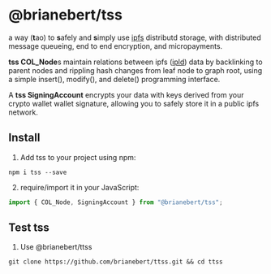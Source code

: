 # @brianebert/tss
a way (**t**ao) to **s**afely and **s**imply use [ipfs](https://github.com/ipfs/ipfs) distributd storage, with distributed message queueing, end to end encryption, and micropayments.

**tss COL_Node**s maintain relations between ipfs ([ipld](https://github.com/ipld/ipld)) data by backlinking to parent nodes and rippling hash changes from leaf node to graph root, using a simple insert(), modify(), and delete() programming interface.

A **tss SigningAccount** encrypts your data with keys derived from your crypto wallet wallet signature, allowing you to safely store it in a public ipfs network.

## Install

1. Add tss to your project using npm:

```shell
npm i tss --save
```

2. require/import it in your JavaScript:

```js
import { COL_Node, SigningAccount } from "@brianebert/tss";
```
## Test tss

1. Use @brianebert/ttss
```shell
git clone https://github.com/brianebert/ttss.git && cd ttss
```